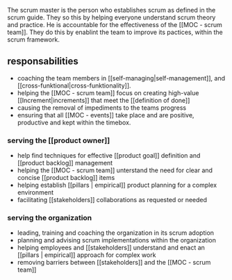 The scrum master is the person who establishes scrum as defined in the scrum guide. They so this by helping everyone understand scrum theory and practice.
He is accountable for the effectiveness of the [[MOC - scrum team]]. They do this by enablint the team to improve its pactices, within the scrum framework.

## responsabilities
- coaching the team members in [[self-managing|self-management]], and [[cross-funktional|cross-funktionality]].
- helping the [[MOC - scrum team]] focus on creating high-value [[Increment|increments]] that meet the  [[definition of done]]
- causing the removal of impediments to the teams progress
- ensuring that all [[MOC - events]] take place and are positive, productive and kept within the timebox.

### serving the [[product owner]]
- help find techniques for effective [[product goal]] definition and [[product backlog]] management
- helping the [[MOC - scrum team]] unterstand the need for clear and concise [[product backlog]] items
- helping establish [[pillars | empirical]] product planning for a complex environment
- facilitating  [[stakeholders]] collaborations as requested or needed

### serving the organization
- leading, training and coaching the organization in its scrum adoption
- planning and advising scrum implementations within the organization
- helping employees and [[stakeholders]] understand and enact an [[pillars | empirical]] approach for complex work
- removing barriers between [[stakeholders]] and the [[MOC - scrum team]]